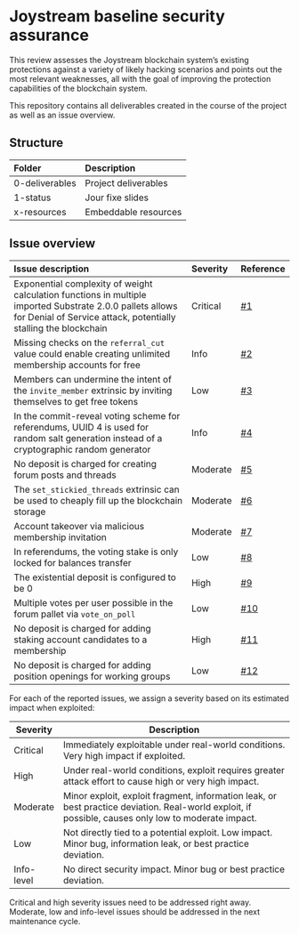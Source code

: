 # Joystream baseline security assurance

This review assesses the Joystream blockchain system’s existing protections against a variety of likely hacking scenarios and points out the most relevant weaknesses, all with the goal of improving the protection capabilities of the blockchain system.

This repository contains all deliverables created in the course of the project as well as an issue overview.

## Structure

| Folder        | Description           |
| :------------ | :-------------------- |
| 0-deliverables| Project deliverables  |
| 1-status      | Jour fixe slides      |
| x-resources   | Embeddable resources      |

## Issue overview

| Issue description | Severity | Reference |
| :------------ | :----------- | :-------- |
| Exponential complexity of weight calculation functions in multiple imported Substrate 2.0.0 pallets allows for Denial of Service attack, potentially stalling the blockchain           | Critical          | [#1](https://github.com/Joystream/audits/issues/1)       |
| Missing checks on the `referral_cut` value could enable creating unlimited membership accounts for free | Info | [#2](https://github.com/Joystream/audits/issues/2)|
| Members can undermine the intent of the `invite_member` extrinsic by inviting themselves to get free tokens | Low | [#3](https://github.com/Joystream/audits/issues/3) |
|In the commit-reveal voting scheme for referendums, UUID 4 is used for random salt generation instead of a cryptographic random generator | Info | [#4](https://github.com/Joystream/audits/issues/4) |
|No deposit is charged for creating forum posts and threads|Moderate|[#5](https://github.com/Joystream/audits/issues/5)|
|The `set_stickied_threads` extrinsic can be used to cheaply fill up the blockchain storage|Moderate|[#6](https://github.com/Joystream/audits/issues/6)|
|Account takeover via malicious membership invitation| Moderate | [#7](https://github.com/Joystream/audits/issues/7) |
|In referendums, the voting stake is only locked for balances transfer| Low | [#8](https://github.com/Joystream/audits/issues/8)|
|The existential deposit is configured to be 0|High|[#9](https://github.com/Joystream/audits/issues/9)|
|Multiple votes per user possible in the forum pallet via `vote_on_poll`|Low|[#10](https://github.com/Joystream/audits/issues/10)|
|No deposit is charged for adding staking account candidates to a membership|High|[#11](https://github.com/Joystream/audits/issues/11)|
|No deposit is charged for adding position openings for working groups|Low|[#12](https://github.com/Joystream/audits/issues/12)|


For each of the reported issues, we assign a severity based on its estimated impact when exploited:

| Severity	|Description        |
| ------------- | ----------------- |
|Critical	|Immediately exploitable under real-world conditions. Very high impact if exploited.|
|High		|Under real-world conditions, exploit requires greater attack effort to cause high or very high impact.|
|Moderate	|Minor exploit, exploit fragment, information leak, or best practice deviation. Real-world exploit, if possible, causes only low to moderate impact.|
|Low		|Not directly tied to a potential exploit. Low impact. Minor bug, information leak, or best practice deviation.|
|Info-level	|No direct security impact. Minor bug or best practice deviation.|

Critical and high severity issues need to be addressed right away. Moderate, low and info-level issues should be addressed in the next maintenance cycle.

